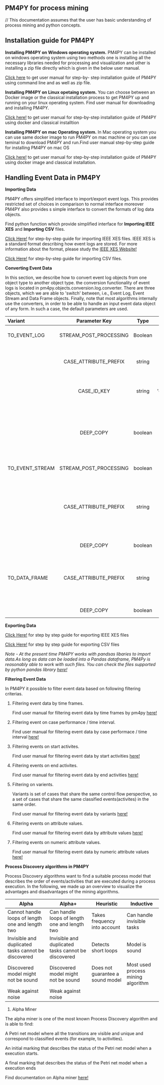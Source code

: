 ## PM4PY for process mining 
// This documentation assumes that the user has basic understanding of process mining and python concepts.


  ## Installation guide for PM4PY 

 __Installing PM4PY on Windows operating system.__
  PM4PY can be installed on windows operating system using two methods one is installing all the necessary libraries needed for processing and visualization and other is installing a zip file directly which is given in the below user manual.

  [Click here](pm4pywindows.pdf) to get user manual for step-by- step installation guide of PM4PY using command line and as well as zip file.

 __Installing PM4PY on Linux opetaing system.__
  You can choose between an Docker image or the classical installation process to get PM4PY up and running on your linux operating system. Find user manual for downloading and installing PM4PY.
  
  [Click here!](pm4pyLinux.pdf) to get user manual for step-by-step installation guide of PM4PY using docker and classical installtion
  
  __Installing PM4PY on mac Operating system.__
   In Mac operating system you can use same docker image to run PM4PY on mac machine or you can use teminal to download PM4PY and run.Find user manual step-by-step guide for installing PM4PY on mac OS
   
   [Click here!](pm4pymacos.pdf) to get user manual for step-by-step installation guide of PM4PY using docker image and classical installation.
   

## Handling Event Data in PM4PY

 __Importing Data__ 

  PM4PY offers simplified interface to import/export event logs. This provides restricted set of choices in comparison to normal interface moreover PM4PY also provides s simple interface to convert the formats of log data objects.
  
  Find python function which provide simplified interface for __Importing IEEE XES__ and __Importing CSV__ files. 
   
   [Click Here!](pm4pyimportieeexes.pdf) for step-by-step guide for importing IEEE XES files.
   IEEE XES is a standard format describing how event logs are stored. For more information about the format, please study the [IEEE XES Website!](http://www.xes-standard.org/)
   
   [Click Here!](pm4pyimportcsv.pdf) for step-by-step guide for importing CSV files.
   
   
  __Converting Event Data__
  
  In this section, we describe how to convert event log objects from one object type to another object type. the conversion functionality of event logs is located in pm4py.objects.conversion.log.converter. There are three objects, which we are able to 'switch' between, i.e., Event Log, Event Stream and Data Frame objects. Finally, note that most algorithms internally use the converters, in order to be able to handle an input event data object of any form. In such a case, the default parameters are used.
  
  | Variant | Parameter Key | Type | Default | Description|
  |:---|:----:|:---:|:---:|:---|
  |TO_EVENT_LOG|STREAM_POST_PROCESSING| Boolean | False | Removes events that have no type information.|
  | |CASE_ATTRIBUTE_PREFIX|string|'case:'|Any attribute (column in case of DF) with the prefix 'case:' is stored as a trace attribute.|
  | |	CASE_ID_KEY|	string|'case:concept:name'|Attribute (column in case of DF) that needs to be used to define traces.|
  | |DEEP_COPY|boolean|false|If set to True objects will be created using a deep-copy (if applicable). Avoids side-effects (specifically when converting an Event Stream to an Event Log).|
  |TO_EVENT_STREAM|	STREAM_POST_PROCESSING|boolean|false|(Same as TO_EVENT_LOG)|
  | |CASE_ATTRIBUTE_PREFIX|string|'case:'|Any trace attribute (in case of converting an Event Log to an Event Stream object) will get this prefix. Not applicable if we translate a DataFrame to an Event Stream object.|
  ||DEEP_COPY|boolean|false|(Same as TO_EVENT_LOG)|
  |TO_DATA_FRAME|CASE_ATTRIBUTE_PREFIX|string|'case:'|(Same as TO_EVENT_STREAM; will only be applied if input is an Event Log object, i.e., which will first be translated to an Event Stream Object.)|
  | |DEEP_COPY|boolean|false|(Same as TO_EVENT_STREAM)|
  
  __Exporting Data__
  
  [Click Here!](pm4pyexportieeexes.pdf) for step by step guide for exporting IEEE XES files
  
  [Click Here!](pm4pyexportcsv.pdf) for step by step guide for exporting CSV files
  
  *Note - At the present time PM4PY works with pandsas libaries to import data.As long as data can be loaded into a Pandas dataframe, PM4Py is reasonably able to work with such files. You can check the files supported by python pandas library [here!](https://pandas.pydata.org/pandas-docs/stable/user_guide/io.html)*
  
  __Filtering Event Data__
  
  In PM4PY it possible to filter event data based on following filtering criterias.
  
  1. Filtering event data by time frames.
  
      Find user manual for filtering event data by time frames by pm4py [here!](PM4PYfilteringTimeFrame.docx)
  
  2. Filtering event on case performance / time interval.
   
      Find user manual for filtering event data by case performace / time interval [here!](PM4PYfilteringCAsePerformance.pdf)
   
  3. Filtering events on start activites. 
   
      Find user manual for filtering event data by start activities [here!](pm4pyfilteringstart.pdf)
  
  4. Filtering events on end activites.
  
      Find user manual for filtering event data by end activities [here!](PM4PYfilteringend.pdf)
  
  5. Filtering on varients.
      
      Variants is set of cases that share the same control flow perspective, so a set of cases that share the same classified events(activites) in the same order.
      
      Find user manual for filtering event data by variants [here!](pm4pyfilteringvariants.pdf)
      
  6. Filtering events on attribute values.
  
      Find user manual for filtering event data by attribute values [here!](pm4pyfilteringattributevalues.pdf)
      
  
  7. Filtering events on numeric attribute values.
  
      Find user manual for filtering event data by numeric attribute values [here!](pm4pyfilteringnumericattriburevalues.pdf)
  
  __Process Discovery algorithms in PM4PY__
  
  Process Discovery algorithms want to find a suitable process model that describes the order of events/activities that are executed during a process execution.
  In the following, we made up an overview to visualize the advantages and disadvantages of the mining algorithms.
  
  | Alpha | Alpha+ | Heuristic | 	Inductive |
  |---|---|---|---|
  |Cannot handle loops of length one and length two |Can handle loops of length one and length two | Takes frequency into account | Can handle invisible tasks |
  | Invisible and duplicated tasks cannot be discovered | Invisible and duplicated tasks cannot be discovered | Detects short loops | Model is sound |
  | Discovered model might not be sound | Discovered model might not be sound | Does not guarantee a sound model | Most used process mining algorithm |
  |Weak against noise| Weak against noise |


 1. Alpha Miner 
 
  The alpha miner is one of the most known Process Discovery algorithm and is able to find:

   A Petri net model where all the transitions are visible and unique and correspond to classified events (for example, to activities).

   An initial marking that describes the status of the Petri net model when a execution starts.

   A final marking that describes the status of the Petri net model when a execution ends
   
  Find documentation on Alpha miner [here!]()
